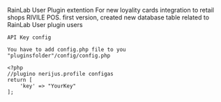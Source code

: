 RainLab User Plugin extention For new loyality cards integration to retail shops RIVILE POS. first version, created new database table related to RainLab User plugin users
```
API Key config
```
```
You have to add config.php file to you "pluginsfolder"/config/config.php

<?php
//plugino nerijus.profile configas
return [
    'key' => "YourKey"
];
```
```

```